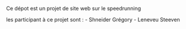 Ce dépot est un projet de site web sur le speedrunning

les participant à ce projet sont : 
    - Shneider Grégory
    - Leneveu Steeven